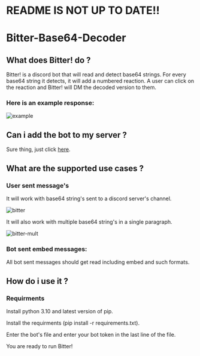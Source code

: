 # README IS NOT UP TO DATE!!
# Bitter-Base64-Decoder
## What does Bitter! do ?
Bitter! is a discord bot that will read and detect base64 strings. For every base64 string it detects, it will add a numbered reaction.
A user can click on the reaction and Bitter! will DM the decoded version to them.

### Here is an example response:

![example](https://user-images.githubusercontent.com/67981946/188310549-87c513fc-bc13-46d6-bebc-a0e51f042c24.png)

## Can i add the bot to my server ?
Sure thing, just click [here](https://discord.com/oauth2/authorize?client_id=1004271933178773534&permissions=0&scope=bot%20applications.commands).

## What are the supported use cases ?
### User sent message's
It will work with base64 string's sent to a discord server's channel.

![bitter](https://user-images.githubusercontent.com/67981946/188309919-c32ffaf3-6b74-4950-b1e6-e8f5e6b750db.png)

It will also work with multiple base64 string's in a single paragraph.

![bitter-mult](https://user-images.githubusercontent.com/67981946/188310529-ea9c2952-654d-424e-9df4-f3ad3e780eec.png)

### Bot sent embed messages:
All bot sent messages should get read including embed and such formats.

## How do i use it ?
### Requirments
Install python 3.10 and latest version of pip.

Install the requirments (pip install -r requirements.txt).

Enter the bot's file and enter your bot token in the last line of the file.

You are ready to run Bitter!

